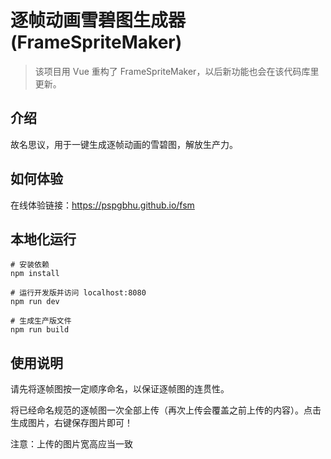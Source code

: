 # 逐帧动画雪碧图生成器 (FrameSpriteMaker)
> 该项目用 Vue 重构了 FrameSpriteMaker，以后新功能也会在该代码库里更新。

## 介绍
故名思议，用于一键生成逐帧动画的雪碧图，解放生产力。

## 如何体验
在线体验链接：https://pspgbhu.github.io/fsm

## 本地化运行
```
# 安装依赖
npm install

# 运行开发版并访问 localhost:8080
npm run dev

# 生成生产版文件
npm run build
```

## 使用说明
请先将逐帧图按一定顺序命名，以保证逐帧图的连贯性。

将已经命名规范的逐帧图一次全部上传（再次上传会覆盖之前上传的内容）。点击生成图片，右键保存图片即可！

注意：上传的图片宽高应当一致
